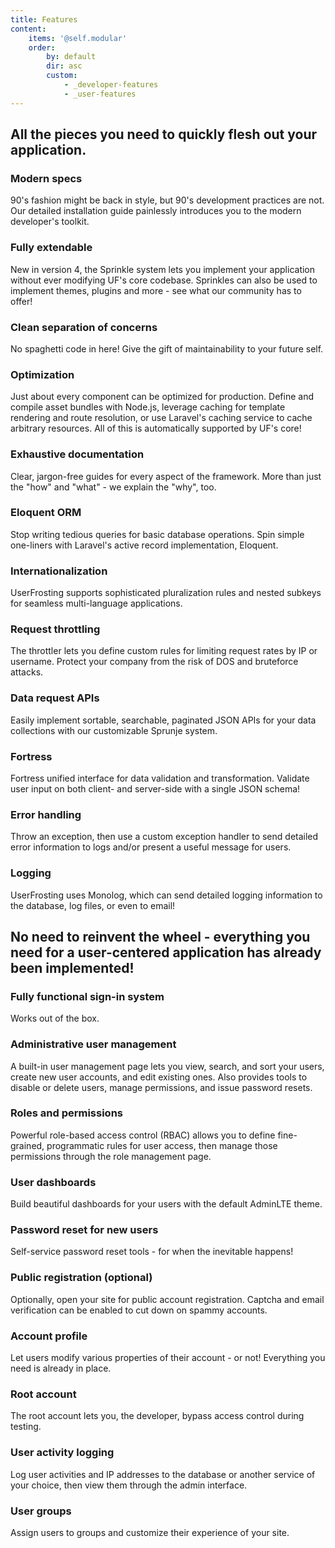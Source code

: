 ```yaml
---
title: Features
content:
    items: '@self.modular'
    order:
        by: default
        dir: asc
        custom:
            - _developer-features
            - _user-features
---
```




## All the pieces you need to quickly flesh out your application.

### Modern specs
90's fashion might be back in style, but 90's development practices are not.  Our detailed installation guide painlessly introduces you to the modern developer's toolkit.

### Fully extendable
New in version 4, the Sprinkle system lets you implement your application without ever modifying UF's core codebase.  Sprinkles can also be used to implement themes, plugins and more - see what our community has to offer!

### Clean separation of concerns
No spaghetti code in here!  Give the gift of maintainability to your future self.

### Optimization
Just about every component can be optimized for production.  Define and compile asset bundles with Node.js, leverage caching for template rendering and route resolution, or use Laravel's caching service to cache arbitrary resources.  All of this is automatically supported by UF's core!

### Exhaustive documentation
Clear, jargon-free guides for every aspect of the framework.  More than just the "how" and "what" - we explain the "why", too.

### Eloquent ORM
Stop writing tedious queries for basic database operations.  Spin simple one-liners with Laravel's active record implementation, Eloquent.

### Internationalization
UserFrosting supports sophisticated pluralization rules and nested subkeys for seamless multi-language applications.

### Request throttling
The throttler lets you define custom rules for limiting request rates by IP or username.  Protect your company from the risk of DOS and bruteforce attacks.

### Data request APIs
Easily implement sortable, searchable, paginated JSON APIs for your data collections with our customizable Sprunje system.

### Fortress
Fortress unified interface for data validation and transformation.  Validate user input on both client- and server-side with a single JSON schema!

### Error handling
Throw an exception, then use a custom exception handler to send detailed error information to logs and/or present a useful message for users.

### Logging
UserFrosting uses Monolog, which can send detailed logging information to the database, log files, or even to email!



## No need to reinvent the wheel - everything you need for a user-centered application has already been implemented!

### Fully functional sign-in system
Works out of the box.

### Administrative user management
A built-in user management page lets you view, search, and sort your users, create new user accounts, and edit existing ones.  Also provides tools to disable or delete users, manage permissions, and issue password resets.

### Roles and permissions
Powerful role-based access control (RBAC) allows you to define fine-grained, programmatic rules for user access, then manage those permissions through the role management page.

### User dashboards
Build beautiful dashboards for your users with the default AdminLTE theme.

### Password reset for new users
Self-service password reset tools - for when the inevitable happens!

### Public registration (optional)
Optionally, open your site for public account registration.  Captcha and email verification can be enabled to cut down on spammy accounts.

### Account profile
Let users modify various properties of their account - or not!  Everything you need is already in place.

### Root account
The root account lets you, the developer, bypass access control during testing.

### User activity logging
Log user activities and IP addresses to the database or another service of your choice, then view them through the admin interface.

### User groups
Assign users to groups and customize their experience of your site.
